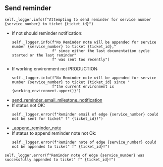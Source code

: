 ## Send reminder
```
self._logger.info(f"Attempting to send reminder for service number {service_number} to ticket {ticket_id}")
```
* If not should reminder notification:
  ```
  self._logger.info(f"No Reminder note will be appended for service number {service_number} to ticket {ticket_id},"
                    f" since either the last documentation cycle started or the last reminder"
                    f" was sent too recently")
  ```
* If working environment not PRODUCTION:
  ```
  self._logger.info(f"No Reminder note will be appended for service number {service_number} to ticket {ticket_id} since "
                    f"the current environment is {working_environment.upper()}")
  ```
* [send_reminder_email_milestone_notification](../../repositories/bruin_repository/send_reminder_email_milestone_notification.md)
* If status not OK:
  ```
  self._logger.error(f"Reminder email of edge {service_number} could not be sent for ticket" f" {ticket_id}!")
  ```
* [_append_reminder_note](_append_reminder_note.md)
* If status to append reminder note not Ok:
  ```
  self._logger.error(f"Reminder note of edge {service_number} could not be appended to ticket" f" {ticket_id}!")
  ```
```
self._logger.error(f"Reminder note of edge {service_number} was successfully appended to ticket" f" {ticket_id}!")
```
